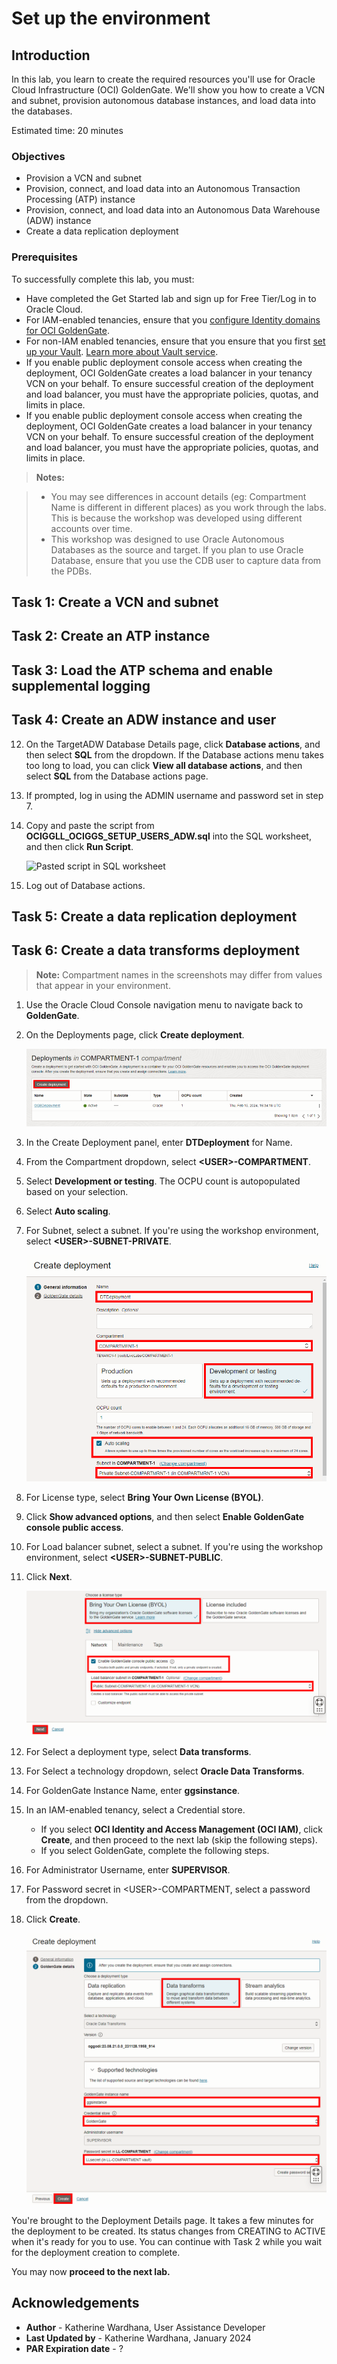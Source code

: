 # Set up the environment

## Introduction

In this lab, you learn to create the required resources you'll use for Oracle Cloud Infrastructure (OCI) GoldenGate. We'll show you how to create a VCN and subnet, provision autonomous database instances, and load data into the databases.

Estimated time: 20 minutes

### Objectives

-  Provision a VCN and subnet
-  Provision, connect, and load data into an Autonomous Transaction Processing (ATP) instance
-  Provision, connect, and load data into an Autonomous Data Warehouse (ADW) instance
-  Create a data replication deployment

### Prerequisites

To successfully complete this lab, you must:
* Have completed the Get Started lab and sign up for Free Tier/Log in to Oracle Cloud.
* For IAM-enabled tenancies, ensure that you [configure Identity domains for OCI GoldenGate](https://docs.oracle.com/en/cloud/paas/goldengate-service/mkmbs/#GUID-DD9C1BF8-69FE-4C9A-A2D1-74C73550ED65).
* For non-IAM enabled tenancies, ensure that you ensure that you first [set up your Vault](https://docs.oracle.com/en-us/iaas/Content/KeyManagement/Tasks/managingvaults_topic-To_create_a_new_vault.htm#createnewvault). [Learn more about Vault service](https://docs.oracle.com/en-us/iaas/Content/KeyManagement/Concepts/keyoverview.htm).
* If you enable public deployment console access when creating the deployment, OCI GoldenGate creates a load balancer in your tenancy VCN on your behalf. To ensure successful creation of the deployment and load balancer, you must have the appropriate policies, quotas, and limits in place.
* If you enable public deployment console access when creating the deployment, OCI GoldenGate creates a load balancer in your tenancy VCN on your behalf. To ensure successful creation of the deployment and load balancer, you must have the appropriate policies, quotas, and limits in place.

> **Notes:** 

> * You may see differences in account details (eg: Compartment Name is different in different places) as you work through the labs. This is because the workshop was developed using different accounts over time.
> * This workshop was designed to use Oracle Autonomous Databases as the source and target. If you plan to use Oracle Database, ensure that you use the CDB user to capture data from the PDBs.

## Task 1: Create a VCN and subnet

[](include:01-create-vcn-subnet.md)

## Task 2: Create an ATP instance

[](include:02-create-atp-instance.md)

## Task 3: Load the ATP schema and enable supplemental logging

[](include:03-load-atp-schema.md)

## Task 4: Create an ADW instance and user 

[](include:04-create-adw-instance.md)

12. On the TargetADW Database Details page, click **Database actions**, and then select **SQL** from the dropdown. If the Database actions menu takes too long to load, you can click **View all database actions**, and then select **SQL** from the Database actions page. 

13. If prompted, log in using the ADMIN username and password set in step 7.

14. Copy and paste the script from **OCIGGLL\_OCIGGS\_SETUP\_USERS\_ADW.sql** into the SQL worksheet, and then click **Run Script**.

	![Pasted script in SQL worksheet](https://oracle-livelabs.github.io/goldengate/ggs-common/adb/images/04-05-adw.png " ")

15. Log out of Database actions.

## Task 5: Create a data replication deployment

[](include:05-create-deployment.md)

## Task 6: Create a data transforms deployment

> **Note:** Compartment names in the screenshots may differ from values that appear in your environment.

1.  Use the Oracle Cloud Console navigation menu to navigate back to **GoldenGate**.

2.  On the Deployments page, click **Create deployment**.

    ![Deployments page](./images/01-02-create-deployment.png " ")

3.  In the Create Deployment panel, enter **DTDeployment** for Name.

4.  From the Compartment dropdown, select **&lt;USER&gt;-COMPARTMENT**.

5.  Select **Development or testing**. The OCPU count is autopopulated based on your selection.

6. Select **Auto scaling**.

7.  For Subnet, select a subnet. If you're using the workshop environment, select **&lt;USER&gt;-SUBNET-PRIVATE**.

    ![Completed Create GoldenGate Deployment fields](./images/01-07-create-deployment-general-info.png " ")

8.  For License type, select **Bring Your Own License (BYOL)**.

9. Click **Show advanced options**, and then select **Enable GoldenGate console public access**.

10. For Load balancer subnet, select a subnet. If you're using the workshop environment, select **&lt;USER&gt;-SUBNET-PUBLIC**.

11. Click **Next**.

    ![Completed Create GoldenGate Deployment fields](./images/01-12-create-deployment-general-info.png " ")

12. For Select a deployment type, select **Data transforms**.

13. For Select a technology dropdown, select **Oracle Data Transforms**.

14. For GoldenGate Instance Name, enter **ggsinstance**.

15. In an IAM-enabled tenancy, select a Credential store. 

    * If you select **OCI Identity and Access Management (OCI IAM)**, click **Create**, and then proceed to the next lab (skip the following steps).
    * If you select GoldenGate, complete the following steps.

16. For Administrator Username, enter **SUPERVISOR**.

17. For Password secret in &lt;USER&gt;-COMPARTMENT, select a password from the dropdown.

18. Click **Create**.

    ![Completed Create GoldenGate Deployment fields](./images/01-19-create-deployment-general-info.png " ")

You're brought to the Deployment Details page. It takes a few minutes for the deployment to be created. Its status changes from CREATING to ACTIVE when it's ready for you to use. You can continue with Task 2 while you wait for the deployment creation to complete.

You may now **proceed to the next lab.**

## Acknowledgements

- **Author** - Katherine Wardhana, User Assistance Developer
- **Last Updated by** - Katherine Wardhana, January 2024
- **PAR Expiration date** - ?
